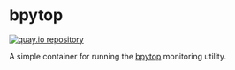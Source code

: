 # bpytop

[![quay.io repository](https://img.shields.io/badge/updated-2022--11--27-green)](https://quay.io/repository/miabbott/bpytop)

A simple container for running the [bpytop](https://github.com/aristocratos/bpytop) monitoring utility.